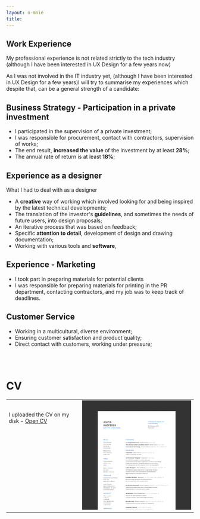 ```yaml
---
layout: o-mnie
title:
---
```

## Work Experience

My professional experience is not related strictly to the tech industry (although I have been interested in UX Design for a few years now) 

As I was not involved in the IT industry yet, (although I have been interested in UX Design for a few years)I will try to summarise my experiences which despite that,
can be a general strength of a candidate: 


## Business Strategy - Participation in a private investment

- I participated in the supervision of a private investment;
- I was responsible for procurement, contact with contractors, supervision of works;
- The end result, **increased the value** of the investment by at least **28%**;
- The annual rate of return is at least **18%**;



## Experience as a designer

What I had to deal with as a designer 

- A **creative** way of working which involved looking for and being inspired by the latest technical developments;
- The translation of the investor's **guidelines**, and sometimes the needs of future users, into design proposals;
- An iterative process that was based on feedback;
- Specific **attention to detail**, development of design and drawing documentation;
- Working with various tools and **software**, 

## Experience - Marketing

- I took part in preparing materials for potential clients
- I was responsible for preparing materials for printing in the PR department, contacting contractors, and my job was to keep track of deadlines.

## Customer Service

- Working in a multicultural, diverse environment;
- Ensuring customer satisfaction and product quality;
- Direct contact with customers, working under pressure;

<br>
<br>

# CV

|                                                              |                                                              |
| ------------------------------------------------------------ | -----------------------------------------------------------: |
| I uploaded the CV on my disk - [Open CV](https://drive.google.com/file/d/1hEogPlysEIRWZVdXuUgcO1zGA7fMLJJW/view?usp=sharing)<br/><br><br><br><br/><br/><br/><br/><br><br><br><br/><br/> | [![image-text](https://raw.githubusercontent.com/AnitakasperekUX/AnitakasperekUX.github.io/main/assets/img/Mask%20Group%404x.png)](https://raw.githubusercontent.com/AnitakasperekUX/AnitakasperekUX.github.io/main/assets/img/2021_cv_dark%20mode%2012%40.png) |




